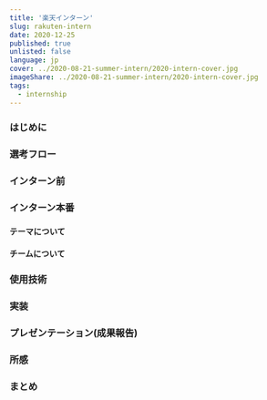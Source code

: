 ```yaml
---
title: '楽天インターン'
slug: rakuten-intern
date: 2020-12-25
published: true
unlisted: false
language: jp
cover: ../2020-08-21-summer-intern/2020-intern-cover.jpg
imageShare: ../2020-08-21-summer-intern/2020-intern-cover.jpg
tags:
  - internship
---
```


### はじめに

### 選考フロー

### インターン前

### インターン本番

#### テーマについて

#### チームについて

### 使用技術

### 実装

### プレゼンテーション(成果報告)

### 所感

### まとめ